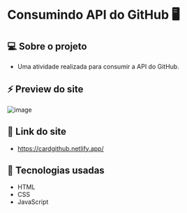 # Consumindo API do GitHub 🖥️

## 💻 Sobre o projeto

- Uma atividade realizada para consumir a API do GitHub.

## ⚡ Preview do site
![image](https://user-images.githubusercontent.com/107281650/192337146-e1b6fd48-cbc9-43b3-916a-eed4f900ceda.png)

## 🔗 Link do site
- https://cardgithub.netlify.app/

## 🚀 Tecnologias usadas
- HTML
- CSS
- JavaScript
